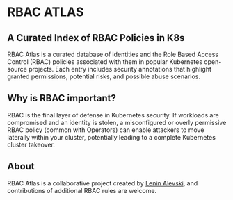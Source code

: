 # RBAC ATLAS

## A Curated Index of RBAC Policies in K8s

RBAC Atlas is a curated database of identities and the Role Based Access Control (RBAC) policies associated with them in popular Kubernetes open-source projects. Each entry includes security annotations that highlight granted permissions, potential risks, and possible abuse scenarios.

## Why is RBAC important?

RBAC is the final layer of defense in Kubernetes security. If workloads are compromised and an identity is stolen, a misconfigured or overly permissive RBAC policy (common with Operators) can enable attackers to move laterally within your cluster, potentially leading to a complete Kubernetes cluster takeover.

## About

RBAC Atlas is a collaborative project created by [Lenin Alevski](https://www.linkedin.com/in/alevsk/), and contributions of additional RBAC rules are welcome.
